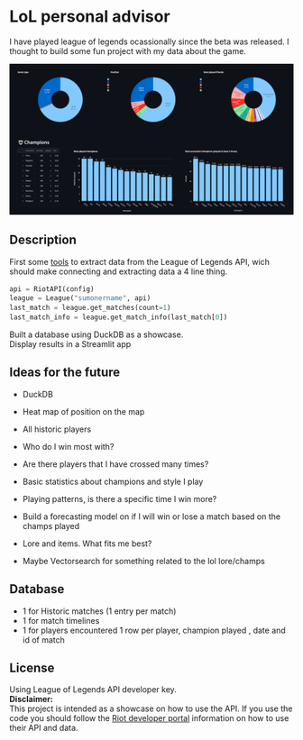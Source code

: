 # LoL personal advisor
I have played league of legends ocassionally since the beta was released. I thought to build some fun project with my data about the game.

![Plot](./assets/screenshot.PNG)

## Description
First some [tools](./league.py) to extract data from the League of Legends API, wich should make connecting and extracting data a 4 line thing.
```python
api = RiotAPI(config)
league = League("sumonername", api)
last_match = league.get_matches(count=1)
last_match_info = league.get_match_info(last_match[0])
```
Built a database using DuckDB as a showcase.  
Display results in a Streamlit app
## Ideas for the future

- DuckDB
- Heat map of position on the map
- All historic players
- Who do I win most with?
- Are there players that I have crossed many times?
- Basic statistics about champions and style I play
- Playing patterns, is there a specific time I win more?
- Build a forecasting model on if I will win or lose a match based on the champs played

- Lore and items. What fits me best?
- Maybe Vectorsearch for something related to the lol lore/champs


## Database
- 1 for Historic matches (1 entry per match)
- 1 for match timelines
- 1 for players encountered 1 row per player, champion played , date and id of match

## License
Using League of Legends API developer key.  
**Disclaimer:**   
This project is intended as a showcase on how to use the API. If you use the code you should follow the 
[Riot developer portal](https://developer.riotgames.com/) information on how to use their API and data.